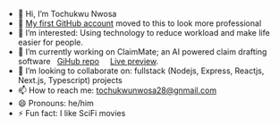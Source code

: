 - 👋 Hi, I’m Tochukwu Nwosa
- 💪 [My first GitHub account](https://github.com/obere4u)  moved to this to look more professional
- 👀 I’m interested: Using technology to reduce workload and make life easier for people.
- 🌱 I’m currently working on ClaimMate; an AI powered claim drafting software &nbsp; [GiHub repo](https://github.com/tochukwunwosa/claimMate)   &nbsp; &nbsp;  [Live preview](https://claimmate.vercel.app).
- 💞️ I’m looking to collaborate on: fullstack (Nodejs, Express, Reactjs, Next.js, Typescript) projects
- 📫 How to reach me: tochukwunwosa28@gnmail.com
- 😄 Pronouns: he/him
- ⚡ Fun fact: I like SciFi movies

<!---
tochukwunwosa/tochukwunwosa is a ✨ special ✨ repository because its `README.md` (this file) appears on your GitHub profile.
You can click the Preview link to take a look at your changes.
--->
